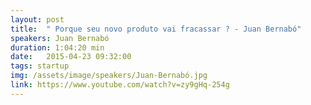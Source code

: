 ```yaml
---
layout: post
title:  " Porque seu novo produto vai fracassar ? - Juan Bernabó"
speakers: Juan Bernabó
duration: 1:04:20 min
date:   2015-04-23 09:32:00
tags: startup
img: /assets/image/speakers/Juan-Bernabó.jpg
link: https://www.youtube.com/watch?v=zy9gHq-254g
---
```

